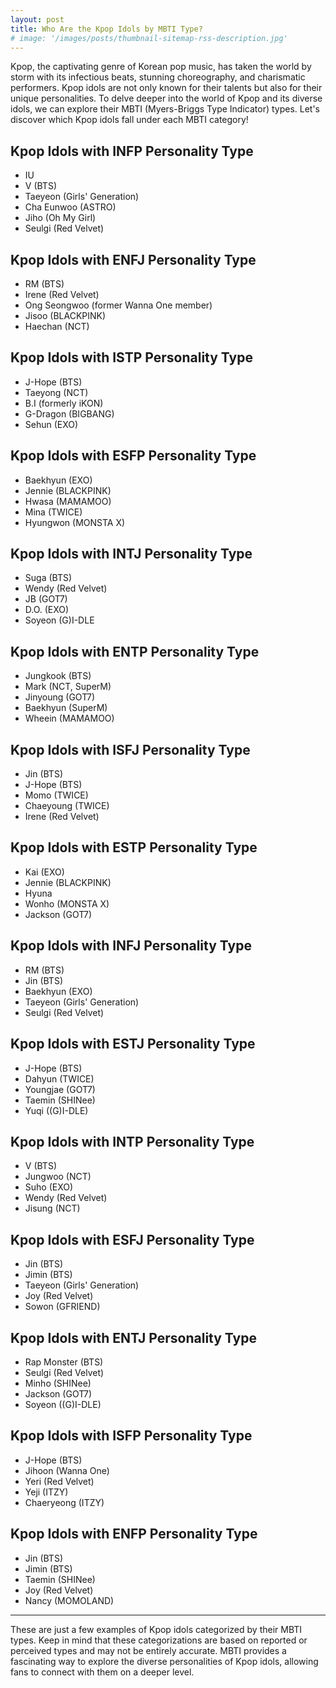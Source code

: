```yaml
---
layout: post
title: Who Are the Kpop Idols by MBTI Type?
# image: '/images/posts/thumbnail-sitemap-rss-description.jpg'
---
```

Kpop, the captivating genre of Korean pop music, has taken the world by storm with its infectious beats, stunning choreography, and charismatic performers. Kpop idols are not only known for their talents but also for their unique personalities. To delve deeper into the world of Kpop and its diverse idols, we can explore their MBTI (Myers-Briggs Type Indicator) types. Let's discover which Kpop idols fall under each MBTI category!

## Kpop Idols with INFP Personality Type

- IU
- V (BTS)
- Taeyeon (Girls' Generation)
- Cha Eunwoo (ASTRO)
- Jiho (Oh My Girl)
- Seulgi (Red Velvet)

## Kpop Idols with ENFJ Personality Type

- RM (BTS)
- Irene (Red Velvet)
- Ong Seongwoo (former Wanna One member)
- Jisoo (BLACKPINK)
- Haechan (NCT)

## Kpop Idols with ISTP Personality Type

- J-Hope (BTS)
- Taeyong (NCT)
- B.I (formerly iKON)
- G-Dragon (BIGBANG)
- Sehun (EXO)

## Kpop Idols with ESFP Personality Type

- Baekhyun (EXO)
- Jennie (BLACKPINK)
- Hwasa (MAMAMOO)
- Mina (TWICE)
- Hyungwon (MONSTA X)

## Kpop Idols with INTJ Personality Type

- Suga (BTS)
- Wendy (Red Velvet)
- JB (GOT7)
- D.O. (EXO)
- Soyeon (G)I-DLE

## Kpop Idols with ENTP Personality Type

- Jungkook (BTS)
- Mark (NCT, SuperM)
- Jinyoung (GOT7)
- Baekhyun (SuperM)
- Wheein (MAMAMOO)

## Kpop Idols with ISFJ Personality Type

- Jin (BTS)
- J-Hope (BTS)
- Momo (TWICE)
- Chaeyoung (TWICE)
- Irene (Red Velvet)

## Kpop Idols with ESTP Personality Type

- Kai (EXO)
- Jennie (BLACKPINK)
- Hyuna
- Wonho (MONSTA X)
- Jackson (GOT7)

## Kpop Idols with INFJ Personality Type

- RM (BTS)
- Jin (BTS)
- Baekhyun (EXO)
- Taeyeon (Girls' Generation)
- Seulgi (Red Velvet)

## Kpop Idols with ESTJ Personality Type

- J-Hope (BTS)
- Dahyun (TWICE)
- Youngjae (GOT7)
- Taemin (SHINee)
- Yuqi ((G)I-DLE)

## Kpop Idols with INTP Personality Type

- V (BTS)
- Jungwoo (NCT)
- Suho (EXO)
- Wendy (Red Velvet)
- Jisung (NCT)

## Kpop Idols with ESFJ Personality Type

- Jin (BTS)
- Jimin (BTS)
- Taeyeon (Girls' Generation)
- Joy (Red Velvet)
- Sowon (GFRIEND)

## Kpop Idols with ENTJ Personality Type

- Rap Monster (BTS)
- Seulgi (Red Velvet)
- Minho (SHINee)
- Jackson (GOT7)
- Soyeon ((G)I-DLE)

## Kpop Idols with ISFP Personality Type

- J-Hope (BTS)
- Jihoon (Wanna One)
- Yeri (Red Velvet)
- Yeji (ITZY)
- Chaeryeong (ITZY)

## Kpop Idols with ENFP Personality Type

- Jin (BTS)
- Jimin (BTS)
- Taemin (SHINee)
- Joy (Red Velvet)
- Nancy (MOMOLAND)

- - -

These are just a few examples of Kpop idols categorized by their MBTI types. Keep in mind that these categorizations are based on reported or perceived types and may not be entirely accurate. MBTI provides a fascinating way to explore the diverse personalities of Kpop idols, allowing fans to connect with them on a deeper level.
